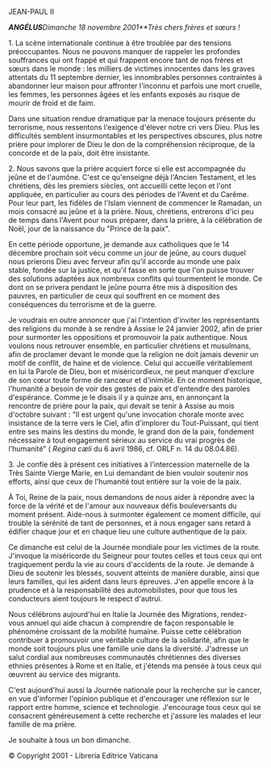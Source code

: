 JEAN-PAUL II

***ANGÉLUS****Dimanche 18 novembre 2001**Très chers frères et sœurs !*

1\. La scène internationale continue à être troublée par des tensions préoccupantes. Nous ne pouvons manquer de rappeler les profondes souffrances qui ont frappé et qui frappent encore tant de nos frères et sœurs dans le monde : les milliers de victimes innocentes dans les graves attentats du 11 septembre dernier, les innombrables personnes contraintes à abandonner leur maison pour affronter l'inconnu et parfois une mort cruelle, les femmes, les personnes âgées et les enfants exposés au risque de mourir de froid et de faim.

Dans une situation rendue dramatique par la menace toujours présente du terrorisme, nous ressentons l'exigence d'élever notre cri vers Dieu. Plus les difficultés semblent insurmontables et les perspectives obscures, plus notre prière pour implorer de Dieu le don de la compréhension réciproque, de la concorde et de la paix, doit être insistante.

2\. Nous savons que la prière acquiert force si elle est accompagnée du jeûne et de l'aumône. C'est ce qu'enseigne déjà l'Ancien Testament, et les chrétiens, dès les premiers siècles, ont accueilli cette leçon et l'ont appliquée, en particulier au cours des périodes de l'Avent et du Carême. Pour leur part, les fidèles de l'Islam viennent de commencer le Ramadan, un mois consacré au jeûne et à la prière. Nous, chrétiens, entrerons d'ici peu de temps dans l'Avent pour nous préparer, dans la prière, à la célébration de Noël, jour de la naissance du "Prince de la paix".

En cette période opportune, je demande aux catholiques que le 14 décembre prochain soit vécu comme un jour de jeûne, au cours duquel nous prierons Dieu avec ferveur afin qu'il accorde au monde une paix stable, fondée sur la justice, et qu'il fasse en sorte que l'on puisse trouver des solutions adaptées aux nombreux conflits qui tourmentent le monde. Ce dont on se privera pendant le jeûne pourra être mis à disposition des pauvres, en particulier de ceux qui souffrent en ce moment des conséquences du terrorisme et de la guerre.

Je voudrais en outre annoncer que j'ai l'intention d'inviter les représentants des religions du monde à se rendre à Assise le 24 janvier 2002, afin de prier pour surmonter les oppositions et promouvoir la paix authentique. Nous voulons nous retrouver ensemble, en particulier chrétiens et musulmans, afin de proclamer devant le monde que la religion ne doit jamais devenir un motif de conflit, de haine et de violence. Celui qui accueille véritablement en lui la Parole de Dieu, bon et miséricordieux, ne peut manquer d'exclure de son cœur toute forme de rancœur et d'inimitié. En ce moment historique, l'humanité a besoin de voir des gestes de paix et d'entendre des paroles d'espérance. Comme je le disais il y a quinze ans, en annonçant la rencontre de prière pour la paix, qui devait se tenir à Assise au mois d'octobre suivant : "Il est urgent qu'une invocation chorale monte avec insistance de la terre vers le Ciel, afin d'implorer du Tout-Puissant, qui tient entre ses mains les destins du monde, le grand don de la paix, fondement nécessaire à tout engagement sérieux au service du vrai progrès de l'humanité" ( *Regina cæli* du 6 avril 1986, cf. ORLF n. 14 du 08.04.86).

3\. Je confie dès à présent ces initiatives à l'intercession maternelle de la Très Sainte Vierge Marie, en Lui demandant de bien vouloir soutenir nos efforts, ainsi que ceux de l'humanité tout entière sur la voie de la paix.

À Toi, Reine de la paix, nous demandons de nous aider à répondre avec la force de la vérité et de l'amour aux nouveaux défis bouleversants du moment présent. Aide-nous à surmonter également ce moment difficile, qui trouble la sérénité de tant de personnes, et à nous engager sans retard à édifier chaque jour et en chaque lieu une culture authentique de la paix.

Ce dimanche est celui de la Journée mondiale pour les victimes de la route. J'invoque la miséricorde du Seigneur pour toutes celles et tous ceux qui ont tragiquement perdu la vie au cours d'accidents de la route. Je demande à Dieu de soutenir les blessés, souvent atteints de manière durable, ainsi que leurs familles, qui les aident dans leurs épreuves. J'en appelle encore à la prudence et à la responsabilité des automobilistes, pour que tous les conducteurs aient toujours le respect d'autrui.

Nous célébrons aujourd'hui en Italie la Journée des Migrations, rendez-vous annuel qui aide chacun à comprendre de façon responsable le phénomène croissant de la mobilité humaine. Puisse cette célébration contribuer à promouvoir une véritable culture de la solidarité, afin que le monde soit toujours plus une famille unie dans la diversité. J'adresse un salut cordial aux nombreuses communautés chrétiennes des diverses ethnies présentes à Rome et en Italie, et j'étends ma pensée à tous ceux qui œuvrent au service des migrants.

C'est aujourd'hui aussi la Journée nationale pour la recherche sur le cancer, en vue d'informer l'opinion publique et d'encourager une réflexion sur le rapport entre homme, science et technologie. J'encourage tous ceux qui se consacrent généreusement à cette recherche et j'assure les malades et leur famille de ma prière.

Je souhaite à tous un bon dimanche.

© Copyright 2001 - Libreria Editrice Vaticana